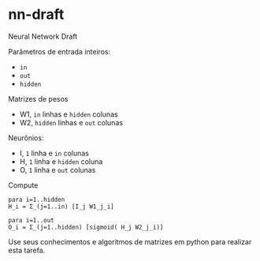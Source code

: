 # nn-draft

Neural Network Draft

Parâmetros de entrada inteiros:
- `in`
- `out`
- `hidden`

Matrizes de pesos
- W1, `in` linhas e `hidden` colunas
- W2, `hidden` linhas e `out` colunas

Neurônios:
- I, `1` linha e `in` colunas
- H, `1` linha e `hidden` coluna
- O, `1` linha e `out` colunas

Compute
```
para i=1..hidden
H_i = Σ_(j=1..in) [I_j W1_j_i]

para i=1..out
O_i = Σ_(j=1..hidden) [sigmoid( H_j W2_j_i)]
```

Use seus conhecimentos e algoritmos de matrizes em python para realizar esta tarefa.
